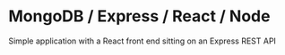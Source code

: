 # MongoDB / Express / React / Node

Simple application with a React front end sitting on an Express REST API
